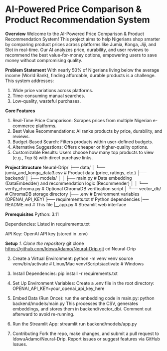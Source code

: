 # AI-Powered Price Comparison & Product Recommendation System

**Overview**
Welcome to the AI-Powered Price Comparison & Product Recommendation System! This project aims to help Nigerians shop smarter by comparing product prices across platforms like Jumia, Konga, Jiji, and Slot in real-time. Our AI analyzes price, durability, and user reviews to recommend the best value-for-money options, empowering users to save money without compromising quality.

**Problem Statement**
With nearly 50% of Nigerians living below the average income (World Bank), finding affordable, durable products is a challenge. This system addresses:
1. Wide price variations across platforms.
2. Time-consuming manual searches.
3. Low-quality, wasteful purchases.

**Core Features**
 1. Real-Time Price Comparison: Scrapes prices from multiple Nigerian e-commerce platforms.
 2. Best Value Recommendations: AI ranks products by price, durability, and reviews.
 3. Budget-Based Search: Filters products within user-defined budgets.
 4. Alternative Suggestions: Offers cheaper or higher-quality options.
 5. Customizable Results: Users choose how many top products to view (e.g., Top 5) with direct purchase links.

 **Project Structure**
Neural-Drip/
├── data/
│   └── jumia_and_konga_data3.csv  # Product data (price, ratings, etc.)
├── backend/
│   ├── models/
│   │   ├── main.py            # Data embedding (DataEmbedder) and recommendation logic (Recommender)
│   │   └── verify_chroma.py  # Optional ChromaDB verification script
│   └── vector_db/            # ChromaDB storage directory
├── .env                      # Environment variables (OPENAI_API_KEY)
├── requirements.txt          # Python dependencies
|── README.md                 # This file 
|__app.py # Streamlit web interface

**Prerequisites**
Python: 3.11

Dependencies: Listed in requirements.txt

API Key: OpenAI API key (stored in .env)

**Setup** 
*1. Clone the repository*
git clone https://github.com/IdowuAdamo/Neural-Drip.git
cd Neural-Drip

2. Create a Virtual Environment:
python -m venv venv
source venv/bin/activate  # Linux/Mac
venv\Scripts\activate     # Windows

3. Install Dependencies:
pip install -r requirements.txt

4. Set Up Environment Variables:
Create a .env file in the root directory:
OPENAI_API_KEY=your_openai_api_key_here

5. Embed Data (Run Once): 
run the embedding code in main.py:
python backend/models/main.py
This processes the CSV, generates embeddings, and stores them in backend/vector_db/. Comment out afterward to avoid re-running.

6. Run the Streamlit App:
streamlit run backend/models/app.py

7. Contributing
Fork the repo, make changes, and submit a pull request to IdowuAdamo/Neural-Drip.
Report issues or suggest features via GitHub Issues.











